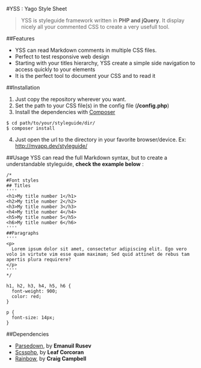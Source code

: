 #YSS : Yago Style Sheet

>YSS is styleguide framework written in **PHP and jQuery**. It display nicely all your commented CSS to create a very usefull tool.

##Features
* YSS can read Markdown comments in multiple CSS files.
* Perfect to test responsive web design
* Starting with your titles hierarchy, YSS create a simple side navigation to access quickly to your elements
* It is the perfect tool to document your CSS and to read it

##Installation

1. Just copy the repository wherever you want.
2. Set the path to your CSS file(s) in the config file (**/config.php**)
3. Install the dependencies with [Composer](http://getcomposer.org/)

````
$ cd path/to/your/styleguide/dir/
$ composer install
````

4. Just open the url to the directory in your favorite browser/device. Ex: http://myapp.dev/styleguide/ 

##Usage
YSS can read the full Markdown syntax, but to create a understandable styleguide, **check the example below** :

````
/*
#Font styles
## Titles
''''
<h1>My title number 1</h1>
<h2>My title number 2</h2>
<h3>My title number 3</h3>
<h4>My title number 4</h4>
<h5>My title number 5</h5>
<h6>My title number 6</h6>
''''
##Paragraphs
''''
<p>
  Lorem ipsum dolor sit amet, consectetur adipiscing elit. Ego vero volo in virtute vim esse quam maximam; Sed quid attinet de rebus tam apertis plura requirere?
</p>
''''
*/

h1, h2, h3, h4, h5, h6 {
  font-weight: 900;
  color: red;
}

p {
  font-size: 14px;
}
````

##Dependencies
* [Parsedown](https://github.com/erusev/parsedown), by **Emanuil Rusev**
* [Scssphp](https://github.com/leafo/scssphp), by **Leaf Corcoran**
* [Rainbow](https://github.com/ccampbell/rainbow), by **Craig Campbell**
